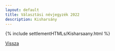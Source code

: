 ```yaml
---
layout: default
title: Választási névjegyzék 2022
description: Kisharsány
---
```


{% include settlementHTMLs/Kisharsaany.html %}

[Vissza](./)